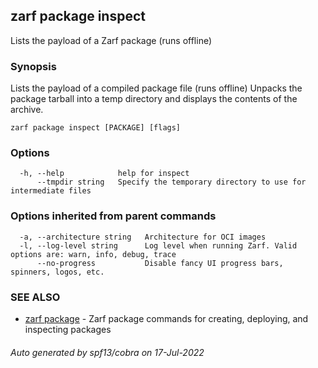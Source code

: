 ## zarf package inspect

Lists the payload of a Zarf package (runs offline)

### Synopsis

Lists the payload of a compiled package file (runs offline)
Unpacks the package tarball into a temp directory and displays the contents of the archive.

```
zarf package inspect [PACKAGE] [flags]
```

### Options

```
  -h, --help            help for inspect
      --tmpdir string   Specify the temporary directory to use for intermediate files
```

### Options inherited from parent commands

```
  -a, --architecture string   Architecture for OCI images
  -l, --log-level string      Log level when running Zarf. Valid options are: warn, info, debug, trace
      --no-progress           Disable fancy UI progress bars, spinners, logos, etc.
```

### SEE ALSO

* [zarf package](zarf_package.md)	 - Zarf package commands for creating, deploying, and inspecting packages

###### Auto generated by spf13/cobra on 17-Jul-2022

